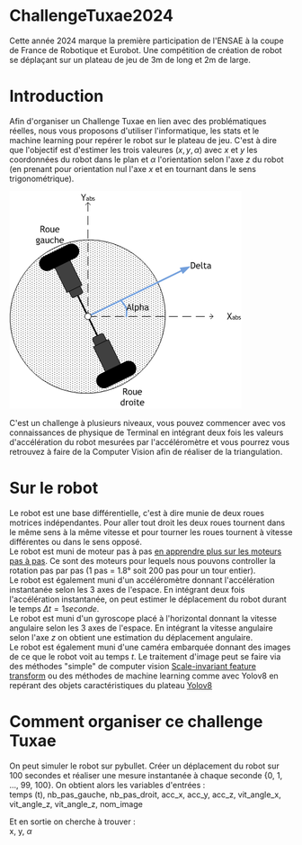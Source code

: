 

# ChallengeTuxae2024  
Cette année 2024 marque la première participation de l'ENSAE à la coupe de France de Robotique et Eurobot. Une compétition de création de robot se déplaçant sur un plateau de jeu de 3m de long et 2m de large.  

# Introduction
Afin d'organiser un Challenge Tuxae en lien avec des problématiques réelles, nous vous proposons d'utiliser l'informatique, les stats et le machine learning pour repérer le robot sur le plateau de jeu. C'est à dire que l'objectif est d'estimer les trois valeures $(x, y, \alpha)$ avec $x$ et $y$ les coordonnées du robot dans le plan et $\alpha$ l'orientation selon l'axe $z$ du robot (en prenant pour orientation nul l'axe $x$ et en tournant dans le sens trigonométrique).  

![Schéma explicatif](RobotDifferentiel.png)

C'est un challenge à plusieurs niveaux, vous pouvez commencer avec vos connaissances de physique de Terminal en intégrant deux fois les valeurs d'accélération du robot mesurées par l'accéléromètre et vous pourrez vous retrouvez à faire de la Computer Vision afin de réaliser de la triangulation.  

# Sur le robot
Le robot est une base différentielle, c'est à dire munie de deux roues motrices indépendantes. Pour aller tout droit les deux roues tournent dans le même sens à la même vitesse et pour tourner les roues tournent à vitesse différentes ou dans le sens opposé.  
Le robot est muni de moteur pas à pas [en apprendre plus sur les moteurs pas à pas](https://youtu.be/eyqwLiowZiU?si=CtTXujWScu991Usb). Ce sont des moteurs pour lequels nous pouvons controller la rotation pas par pas (1 pas = 1.8° soit 200 pas pour un tour entier).  
Le robot est également muni d'un accéléromètre donnant l'accélération instantanée selon les 3 axes de l'espace. En intégrant deux fois l'accélération instantanée, on peut estimer le déplacement du robot durant le temps $\Delta t = 1 seconde$.  
Le robot est muni d'un gyroscope placé à l'horizontal donnant la vitesse angulaire selon les 3 axes de l'espace. En intégrant la vitesse angulaire selon l'axe $z$ on obtient une estimation du déplacement angulaire.   
Le robot est également muni d'une caméra embarquée donnant des images de ce que le robot voit au temps $t$. Le traitement d'image peut se faire via des méthodes "simple" de computer vision [Scale-invariant feature transform](https://fr.wikipedia.org/wiki/Scale-invariant_feature_transform) ou des méthodes de machine learning comme avec Yolov8 en repérant des objets caractéristiques du plateau [Yolov8]()

# Comment organiser ce challenge Tuxae
On peut simuler le robot sur pybullet. Créer un déplacement du robot sur 100 secondes et réaliser une mesure instantanée à chaque seconde {0, 1, ..., 99, 100}. On obtient alors les variables d'entrées :  
temps (t), nb_pas_gauche, nb_pas_droit, acc_x, acc_y, acc_z, vit_angle_x, vit_angle_z, vit_angle_z, nom_image    

Et en sortie on cherche à trouver :  
x, y, $\alpha$

